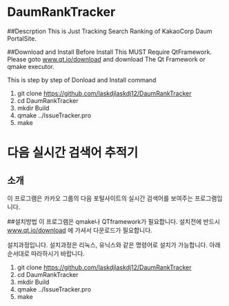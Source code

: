 # DaumRankTracker

##Descrption
This is Just Tracking Search Ranking of KakaoCorp Daum PortalSite.

##Download and Install
Before Install This MUST Require QtFramework.
Please goto www.qt.io/download and download The Qt Framework or qmake executor.

This is step by step of Donload and Install command
1. git clone https://github.com/laskdjlaskdj12/DaumRankTracker
2. cd DaumRankTracker
3. mkdir Build
4. qmake ../IssueTracker.pro
5. make


# 다음 실시간 검색어 추적기

## 소개
이 프로그램은 카카오 그룹의 다음 포털사이트의 실시간 검색어를 보여주는 프로그램입니다.

##설치방법
이 프로그램은 qmake나 QTframework가 필요합니다. 설치전에 반드시 www.qt.io/download 에 가셔서 다운로드가 필요합니다.

설치과정입니다. 설치과정은 리눅스, 유닉스와 같은 명령어로 설치가 가능합니다.
아래 순서대로 따라하시기 바랍니다.

1. git clone https://github.com/laskdjlaskdj12/DaumRankTracker
2. cd DaumRankTracker
3. mkdir Build
4. qmake ../IssueTracker.pro
5. make

